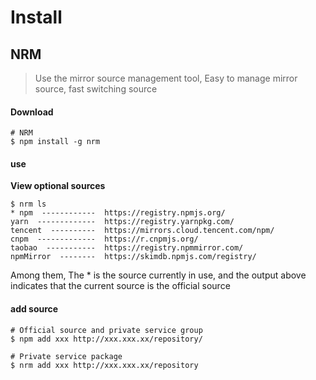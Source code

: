 # Install 

## NRM 
> Use the mirror source management tool, Easy to manage mirror source, fast switching source 
#### Download
``` shell
# NRM
$ npm install -g nrm 
```

#### use
**View optional sources**
``` shell
$ nrm ls
* npm  ------------  https://registry.npmjs.org/
yarn  -------------  https://registry.yarnpkg.com/
tencent  ----------  https://mirrors.cloud.tencent.com/npm/
cnpm  -------------  https://r.cnpmjs.org/
taobao  -----------  https://registry.npmmirror.com/
npmMirror  --------  https://skimdb.npmjs.com/registry/
```
Among them, The * is the source currently in use, and the output above indicates that the current source is the official source

#### add source
``` shell
# Official source and private service group
$ npm add xxx http://xxx.xxx.xx/repository/

# Private service package
$ nrm add xxx http://xxx.xxx.xx/repository
```
